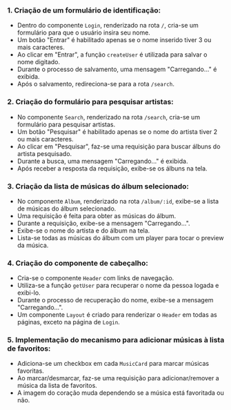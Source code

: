 ### 1. Criação de um formulário de identificação:

- Dentro do componente `Login`, renderizado na rota `/`, cria-se um formulário para que o usuário insira seu nome.
- Um botão "Entrar" é habilitado apenas se o nome inserido tiver 3 ou mais caracteres.
- Ao clicar em "Entrar", a função `createUser` é utilizada para salvar o nome digitado.
- Durante o processo de salvamento, uma mensagem "Carregando..." é exibida.
- Após o salvamento, redireciona-se para a rota `/search`.

### 2. Criação do formulário para pesquisar artistas:

- No componente `Search`, renderizado na rota `/search`, cria-se um formulário para pesquisar artistas.
- Um botão "Pesquisar" é habilitado apenas se o nome do artista tiver 2 ou mais caracteres.
- Ao clicar em "Pesquisar", faz-se uma requisição para buscar álbuns do artista pesquisado.
- Durante a busca, uma mensagem "Carregando..." é exibida.
- Após receber a resposta da requisição, exibe-se os álbuns na tela.

### 3. Criação da lista de músicas do álbum selecionado:

- No componente `Album`, renderizado na rota `/album/:id`, exibe-se a lista de músicas do álbum selecionado.
- Uma requisição é feita para obter as músicas do álbum.
- Durante a requisição, exibe-se a mensagem "Carregando...".
- Exibe-se o nome do artista e do álbum na tela.
- Lista-se todas as músicas do álbum com um player para tocar o preview da música.

### 4. Criação do componente de cabeçalho:

- Cria-se o componente `Header` com links de navegação.
- Utiliza-se a função `getUser` para recuperar o nome da pessoa logada e exibi-lo.
- Durante o processo de recuperação do nome, exibe-se a mensagem "Carregando...".
- Um componente `Layout` é criado para renderizar o `Header` em todas as páginas, exceto na página de `Login`.

### 5. Implementação do mecanismo para adicionar músicas à lista de favoritos:

- Adiciona-se um checkbox em cada `MusicCard` para marcar músicas favoritas.
- Ao marcar/desmarcar, faz-se uma requisição para adicionar/remover a música da lista de favoritos.
- A imagem do coração muda dependendo se a música está favoritada ou não.


